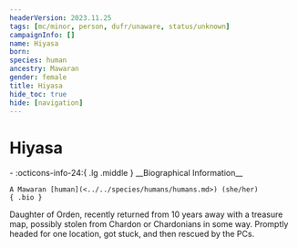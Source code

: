 ```yaml
---
headerVersion: 2023.11.25
tags: [mc/minor, person, dufr/unaware, status/unknown]
campaignInfo: []
name: Hiyasa
born:
species: human
ancestry: Mawaran
gender: female
title: Hiyasa
hide_toc: true
hide: [navigation]
---
```

# Hiyasa
<div class="grid cards ext-narrow-margin ext-one-column" markdown>
- :octicons-info-24:{ .lg .middle } __Biographical Information__

    A Mawaran [human](<../../species/humans/humans.md>) (she/her)  
    { .bio }

</div>


Daughter of Orden, recently returned from 10 years away with a treasure map, possibly stolen from Chardon or Chardonians in some way. Promptly headed for one location, got stuck, and then rescued by the PCs.